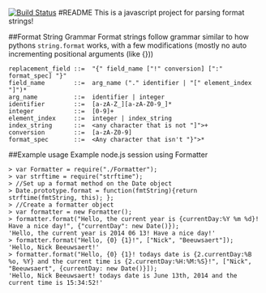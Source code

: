 [![Build Status](https://travis-ci.org/NickBeeuwsaert/Formatter.js.svg?branch=master)](https://travis-ci.org/NickBeeuwsaert/Formatter.js)
#README
This is a javascript project for parsing format strings!


##Format String Grammar
Format strings follow grammar similar to how pythons `string.format` works, with a few modifications (mostly no auto incrementing positional arguments (like {}))

    replacement_field ::=  "{" field_name ["!" conversion] [":" format_spec] "}"
    field_name        ::=  arg_name ("." identifier | "[" element_index "]")*
    arg_name          ::=  identifier | integer
    identifier        ::=  [a-zA-Z_][a-zA-Z0-9_]*
    integer           ::=  [0-9]+
    element_index     ::=  integer | index_string
    index_string      ::=  <any character that is not "]">+
    conversion        ::=  [a-zA-Z0-9]
    format_spec       ::=  <Any character that isn't "}">*
    
##Example usage
Example node.js session using Formatter
	
	> var Formatter = require("./Formatter");
	> var strftime = require("strftime");
	> //Set up a format method on the Date object
	> Date.prototype.format = function(fmtString){return strftime(fmtString, this); };
	> //Create a formatter object
	> var formatter = new Formatter();
	> formatter.format("Hello, the current year is {currentDay:%Y %m %d}! Have a nice day!", {"currentDay": new Date()});
	'Hello, the current year is 2014 06 13! Have a nice day!'
	> formatter.format("Hello, {0} {1}!", ["Nick", "Beeuwsaert"]);
	'Hello, Nick Beeuwsaert!'
	> formatter.format("Hello, {0} {1}! todays date is {2.currentDay:%B %o, %Y} and the current time is {2.currentDay:%H:%M:%S}!", ["Nick", "Beeuwsaert", {currentDay: new Date()}]);
	'Hello, Nick Beeuwsaert! todays date is June 13th, 2014 and the current time is 15:34:52!'
    